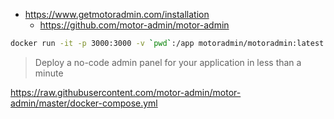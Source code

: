 * https://www.getmotoradmin.com/installation
    * https://github.com/motor-admin/motor-admin

 

```sh
docker run -it -p 3000:3000 -v `pwd`:/app motoradmin/motoradmin:latest
```

> Deploy a no-code admin panel for your application in less than a minute


https://raw.githubusercontent.com/motor-admin/motor-admin/master/docker-compose.yml